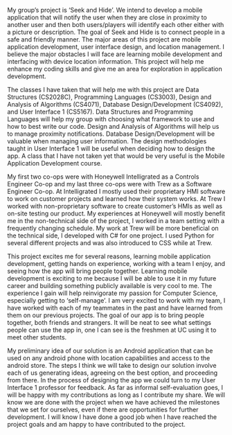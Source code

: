 My group’s project is ‘Seek and Hide’. We intend to develop a mobile application that will notify the user when they are close in proximity to another user and then both users/players will identify each other either with a picture or description. The goal of Seek and Hide is to connect people in a safe and friendly manner. The major areas of this project are mobile application development, user interface design, and location management. I believe the major obstacles I will face are learning mobile development and interfacing with device location information. This project will help me enhance my coding skills and give me an area for exploration in application development.

The classes I have taken that will help me with this project are Data Structures (CS2028C), Programming Languages (CS3003), Design and Analysis of Algorithms (CS4071), Database Design/Development (CS4092), and User Interface 1 (CS5167). Data Structures and Programming Languages will help my group with choosing what framework to use and how to best write our code. Design and Analysis of Algorithms will help us to manage proximity notifications. Database Design/Development will be valuable when managing user information. The design methodologies taught in User Interface 1 will be useful when deciding how to design the app. A class that I have not taken yet that would be very useful is the Mobile Application Development course.

My first two co-ops were with Honeywell Intelligrated as a Controls Engineer Co-op and my last three co-ops were with Trew as a Software Engineer Co-op. At Intelligrated I mostly used their proprietary HMI software to work on customer projects and learned how their system works. At Trew I worked with non-proprietary software to create customer’s HMIs as well as on-site testing our product. My experiences at Honeywell will mostly benefit me in the non-technical side of the project, I worked in a team setting with a frequently changing schedule. My work at Trew will be more beneficial on the technical side, I developed with C# for one project. I used Python for several different projects and was also introduced to CSS while at Trew.

This project excites me for several reasons, learning mobile application development, getting hands on experience, working with a team I enjoy, and seeing how the app will bring people together. Learning mobile development is exciting to me because I will be able to use it in my future career and building something publicly available is very cool to me. The experience I gain will help reinvigorate my passion for Computer Science, especially getting to ‘self-manage’. I am very excited to work with my team, I have worked with each of my teammates in the past and have learned from them on our previous projects. The goal of our app is to bring people together, both friends and strangers. It will be neat to see what settings people can use the app in, one I can see is the freshmen at UC using it to meet other students.

My preliminary idea of our solution is an Android application that can be used on any android phone with location capabilities and access to the android store. The steps I think we will take to design our solution involve each of us generating ideas, agreeing on the best option, and proceeding from there. In the process of designing the app we could turn to my User Interface 1 professor for feedback. As far as informal self-evaluation goes, I will be happy with my contributions as long as I contribute my share. We will know we are done with the project when we have achieved the milestones that we set for ourselves, even if there are opportunities for further development. I will know I have done a good job when I have reached the project goals and am happy to have contributed to the project.
